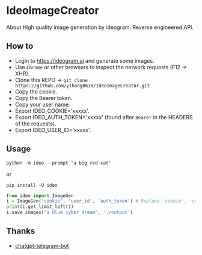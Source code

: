 # IdeoImageCreator
About High quality image generation by ideogram. Reverse engineered API.

## How to
- Login to https://ideogram.ai and generate some images.
- Use `Chrome` or other browsers to inspect the network requests (F12 -> XHR).
- Clone this REPO -> `git clone https://github.com/yihong0618/IdeoImageCreator.git`
- Copy the cookie.
- Copy the Bearer token.
- Copy your user name.
- Export IDEO_COOKIE='xxxxx'.
- Export IDEO_AUTH_TOKEN='xxxxx' (found after `Bearer` in the HEADERS of the requests).
- Export IDEO_USER_ID='xxxxx'.

## Usage

```
python -m ideo --prompt 'a big red cat'
```

or
```
pip install -U ideo
```

```python
from ideo import ImageGen
i = ImageGen('cookie', 'user_id', 'auth_token') # Replace 'cookie', 'user_id', and 'auth_token' with your own values
print(i.get_limit_left())
i.save_images("a blue cyber dream", './output')
```

## Thanks

- [chatgpt-telegram-bot](https://github.com/brainboost/chatgpt-telegram-bot)
